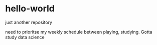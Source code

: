 # hello-world
just another repository

need to prioritse my weekly schedule between playing, studying. Gotta study data science
